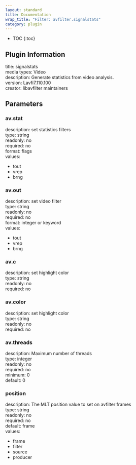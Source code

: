```yaml
---
layout: standard
title: Documentation
wrap_title: "Filter: avfilter.signalstats"
category: plugin
---
```

* TOC
{:toc}

## Plugin Information

title: signalstats  
media types:
Video  
description: Generate statistics from video analysis.  
version: Lavfi7.110.100  
creator: libavfilter maintainers  

## Parameters

### av.stat

  
description:
set statistics filters  
type: string  
readonly: no  
required: no  
format: flags  
values:  

* tout
* vrep
* brng

### av.out

  
description:
set video filter  
type: string  
readonly: no  
required: no  
format: integer or keyword  
values:  

* tout
* vrep
* brng

### av.c

  
description:
set highlight color  
type: string  
readonly: no  
required: no  

### av.color

  
description:
set highlight color  
type: string  
readonly: no  
required: no  

### av.threads

  
description:
Maximum number of threads  
type: integer  
readonly: no  
required: no  
minimum: 0  
default: 0  

### position

  
description:
The MLT position value to set on avfilter frames  
type: string  
readonly: no  
required: no  
default: frame  
values:  

* frame
* filter
* source
* producer

